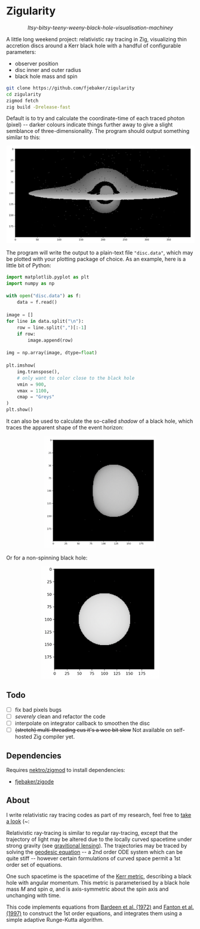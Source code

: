 # Zigularity

<p align="center">
    <i>Itsy-bitsy-teeny-weeny-black-hole-visualisation-machiney</i>
</p>

A little long weekend project: relativistic ray tracing in Zig, visualizing thin accretion discs around a Kerr black hole with a handful of configurable parameters:

- observer position
- disc inner and outer radius
- black hole mass and spin

```bash
git clone https://github.com/fjebaker/zigularity
cd zigularity
zigmod fetch
zig build -Drelease-fast
```

Default is to try and calculate the coordinate-time of each traced photon (pixel) -- darker colours indicate things further away to give a slight semblance of three-dimensionality. The program should output something similar to this:

<p align="center">
    <img src="./assets/thin-disc-example.png" alt="thin-disc-example" style="max-height:300px;">
</p>

The program will write the output to a plain-text file `"disc.data"`, which may be plotted with your plotting package of choice. As an example, here is a little bit of Python:

```py
import matplotlib.pyplot as plt
import numpy as np

with open("disc.data") as f:
    data = f.read()

image = []
for line in data.split("\n"):
    row = line.split(",")[:-1]
    if row:
        image.append(row)

img = np.array(image, dtype=float)

plt.imshow(
    img.transpose(), 
    # only want to color close to the black hole
    vmin = 900, 
    vmax = 1100,
    cmap = "Greys"
)
plt.show()
```

It can also be used to calculate the so-called _shadow_ of a black hole, which traces the apparent shape of the event horizon:

<p align="center">
    <img src="./assets/kerr-shadow.png" alt="shadow-spinning" style="max-height:300px;">
</p>

Or for a non-spinning black hole:

<p align="center">
    <img src="./assets/schwarzschild-shadow.png" alt="shadow-non-spinning" style="max-height:300px;">
</p>


## Todo

- [ ] fix bad pixels bugs
- [ ] _severely_ clean and refactor the code
- [ ] interpolate on integrator callback to smoothen the disc
- [ ] ~~(stretch) multi-threading cus it's a wee bit slow~~ Not available on self-hosted Zig compiler yet.

## Dependencies

Requires [nektro/zigmod](https://github.com/nektro/zigmod) to install dependencies:

- [fjebaker/zigode](https://github.com/fjebaker/zigode)


## About

I write relativistic ray tracing codes as part of my research, feel free to [take a look](https://github.com/astro-group-bristol/Gradus.jl) (~:

Relativistic ray-tracing is similar to regular ray-tracing, except that the trajectory of light may be altered due to the locally curved spacetime under strong gravity (see [gravitional lensing](https://en.wikipedia.org/wiki/Gravitational_lens)). The trajectories may be traced by solving the [geodesic equation](https://en.wikipedia.org/wiki/Solving_the_geodesic_equations) -- a 2nd order ODE system which can be quite stiff -- however certain formulations of curved space permit a 1st order set of equations.

One such spacetime is the spacetime of the [Kerr metric](https://en.wikipedia.org/wiki/Kerr_metric), describing a black hole with angular momentum. This metric is parameterised by a black hole mass $M$ and spin $a$, and is axis-symmetric about the spin axis and unchanging with time.

This code implements equations from [Bardeen et al. (1972)](https://ui.adsabs.harvard.edu/link_gateway/1972ApJ...178..347B/ARTICLE) and [Fanton et al. (1997)](https://www.researchgate.net/publication/234370864_Detecting_Accretion_Disks_in_Active_Galactic_Nuclei) to construct the 1st order equations, and integrates them using a simple adaptive Runge-Kutta algorithm.
